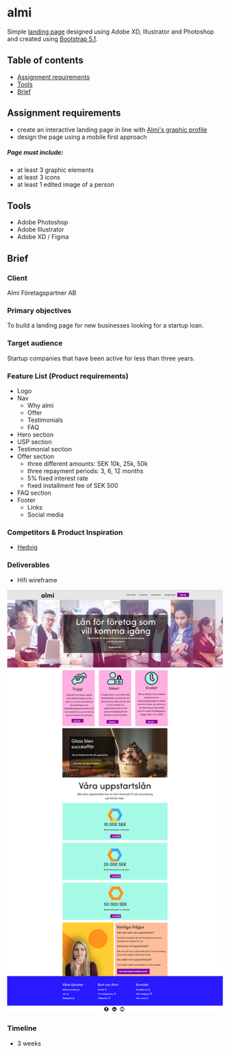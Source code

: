 # almi

Simple [landing page](https://jovial-wing-e15648.netlify.app/) designed using Adobe XD, Illustrator and Photoshop and created using [Bootstrap 5.1](https://getbootstrap.com/).

## Table of contents
* [Assignment requirements](#assignment-requirements)
* [Tools](#tools)
* [Brief](#brief)

## Assignment requirements

- create an interactive landing page in line with [Almi's graphic profile](https://www.almi.se/om-almi/press/grafisk-profil/)
- design the page using a mobile first approach

##### Page must include:
- at least 3 graphic elements
- at least 3 icons
- at least 1 edited image of a person

## Tools

- Adobe Photoshop
- Adobe Illustrator
- Adobe XD / Figma

## Brief

### Client
Almi Företagspartner AB

### Primary objectives
To build a landing page for new businesses looking for a startup loan.

### Target audience
Startup companies that have been active for less than three years.

### Feature List (Product requirements)

- Logo
- Nav
    - Why almi
    - Offer
    - Testimonials
    - FAQ
- Hero section
- USP section
- Testimonial section
- Offer section
    - three different amounts: SEK 10k, 25k, 50k
    - three repayment periods: 3, 6, 12 months
    - 5% fixed interest rate
    - fixed installment fee of SEK 500
- FAQ section
- Footer
    - Links
    - Social media


### Competitors & Product Inspiration

- [Hedvig](https://www.hedvig.com/se)

### Deliverables

- Hifi wireframe

![Hifi wireframe](https://github.com/PaulinaKiendys/js-almi/blob/f329cfa2be9168acf51ea30bea336415001e3966/Wireframe.png)

### Timeline

- 3 weeks
